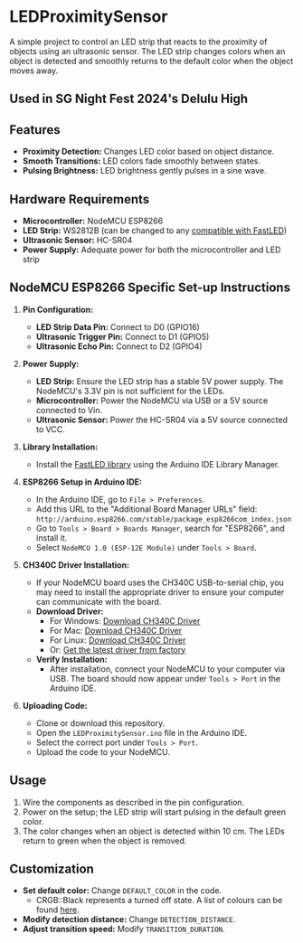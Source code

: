 # LEDProximitySensor

A simple project to control an LED strip that reacts to the proximity of objects using an ultrasonic sensor. The LED strip changes colors when an object is detected and smoothly returns to the default color when the object moves away.

## Used in SG Night Fest 2024's Delulu High

## Features
- **Proximity Detection:** Changes LED color based on object distance.
- **Smooth Transitions:** LED colors fade smoothly between states.
- **Pulsing Brightness:** LED brightness gently pulses in a sine wave.

## Hardware Requirements
- **Microcontroller:** NodeMCU ESP8266
- **LED Strip:** WS2812B (can be changed to any [compatible with FastLED](https://github.com/FastLED/FastLED/wiki/Chipset-reference))
- **Ultrasonic Sensor:** HC-SR04
- **Power Supply:** Adequate power for both the microcontroller and LED strip

## NodeMCU ESP8266 Specific Set-up Instructions

1. **Pin Configuration:**
   - **LED Strip Data Pin:** Connect to D0 (GPIO16)
   - **Ultrasonic Trigger Pin:** Connect to D1 (GPIO5)
   - **Ultrasonic Echo Pin:** Connect to D2 (GPIO4)

2. **Power Supply:**
   - **LED Strip:** Ensure the LED strip has a stable 5V power supply. The NodeMCU's 3.3V pin is not sufficient for the LEDs.
   - **Microcontroller:** Power the NodeMCU via USB or a 5V source connected to Vin.
   - **Ultrasonic Sensor:** Power the HC-SR04 via a 5V source connected to VCC.

3. **Library Installation:**
   - Install the [FastLED library](https://github.com/FastLED/FastLED) using the Arduino IDE Library Manager.

4. **ESP8266 Setup in Arduino IDE:**
   - In the Arduino IDE, go to `File > Preferences`.
   - Add this URL to the "Additional Board Manager URLs" field: `http://arduino.esp8266.com/stable/package_esp8266com_index.json`
   - Go to `Tools > Board > Boards Manager`, search for "ESP8266", and install it.
   - Select `NodeMCU 1.0 (ESP-12E Module)` under `Tools > Board`.

5. **CH340C Driver Installation:**
   - If your NodeMCU board uses the CH340C USB-to-serial chip, you may need to install the appropriate driver to ensure your computer can communicate with the board.
   - **Download Driver:**
     - For Windows: [Download CH340C Driver](https://drive.google.com/file/d/1kk0b2HTYLKBXxS4TNNlC_neef6iE94sV/view)
     - For Mac: [Download CH340C Driver](https://drive.google.com/file/d/1iZ4fO-eAttw0ztlWVN_VTPB9cVSOu3CX/view)
     - For Linux: [Download CH340C Driver](https://drive.google.com/file/d/1iZ4fO-eAttw0ztlWVN_VTPB9cVSOu3CX/view)
     - Or: [Get the latest driver from factory](http://www.wch.cn/downloads/CH341SER_ZIP.html)
   - **Verify Installation:**
     - After installation, connect your NodeMCU to your computer via USB. The board should now appear under `Tools > Port` in the Arduino IDE.

6. **Uploading Code:**
   - Clone or download this repository.
   - Open the `LEDProximitySensor.ino` file in the Arduino IDE.
   - Select the correct port under `Tools > Port`.
   - Upload the code to your NodeMCU.

## Usage
1. Wire the components as described in the pin configuration.
2. Power on the setup; the LED strip will start pulsing in the default green color.
3. The color changes when an object is detected within 10 cm. The LEDs return to green when the object is removed.

## Customization
- **Set default color:** Change `DEFAULT_COLOR` in the code.
  - CRGB::Black represents a turned off state. A list of colours can be found [here](https://fastled.io/docs/struct_c_r_g_b.html).
- **Modify detection distance:** Change `DETECTION_DISTANCE`.
- **Adjust transition speed:** Modify `TRANSITION_DURATION`.
